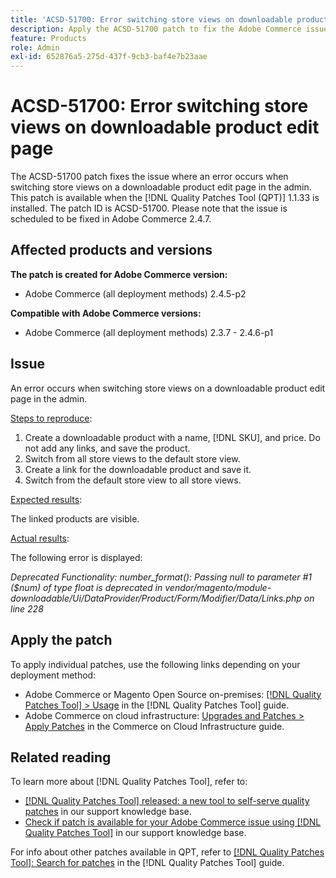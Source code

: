 ```yaml
---
title: 'ACSD-51700: Error switching store views on downloadable product edit page'
description: Apply the ACSD-51700 patch to fix the Adobe Commerce issue where an error occurs when switching store views on a downloadable product edit page in the admin.
feature: Products
role: Admin
exl-id: 652876a5-275d-437f-9cb3-baf4e7b23aae
---
```

# ACSD-51700: Error switching store views on downloadable product edit page

The ACSD-51700 patch fixes the issue where an error occurs when switching store views on a downloadable product edit page in the admin. This patch is available when the [!DNL Quality Patches Tool (QPT)] 1.1.33 is installed. The patch ID is ACSD-51700. Please note that the issue is scheduled to be fixed in Adobe Commerce 2.4.7.

## Affected products and versions

**The patch is created for Adobe Commerce version:**

* Adobe Commerce (all deployment methods) 2.4.5-p2

**Compatible with Adobe Commerce versions:**

* Adobe Commerce (all deployment methods) 2.3.7 - 2.4.6-p1

## Issue

An error occurs when switching store views on a downloadable product edit page in the admin.

<u>Steps to reproduce</u>:

1. Create a downloadable product with a name, [!DNL SKU], and price. Do not add any links, and save the product.
1. Switch from all store views to the default store view.
1. Create a link for the downloadable product and save it.
1. Switch from the default store view to all store views.

<u>Expected results</u>:

The linked products are visible.

<u>Actual results</u>:

The following error is displayed:

*Deprecated Functionality: number_format(): Passing null to parameter #1 ($num) of type float is deprecated in vendor/magento/module-downloadable/Ui/DataProvider/Product/Form/Modifier/Data/Links.php on line 228*

## Apply the patch

To apply individual patches, use the following links depending on your deployment method:

* Adobe Commerce or Magento Open Source on-premises: [[!DNL Quality Patches Tool] > Usage](https://experienceleague.adobe.com/docs/commerce-operations/tools/quality-patches-tool/usage.html) in the [!DNL Quality Patches Tool] guide.
* Adobe Commerce on cloud infrastructure: [Upgrades and Patches > Apply Patches](https://experienceleague.adobe.com/docs/commerce-cloud-service/user-guide/develop/upgrade/apply-patches.html) in the Commerce on Cloud Infrastructure guide.

## Related reading

To learn more about [!DNL Quality Patches Tool], refer to:

* [[!DNL Quality Patches Tool] released: a new tool to self-serve quality patches](https://experienceleague.adobe.com/en/docs/commerce-knowledge-base/kb/announcements/commerce-announcements/magento-quality-patches-released-new-tool-to-self-serve-quality-patches) in our support knowledge base.
* [Check if patch is available for your Adobe Commerce issue using [!DNL Quality Patches Tool]](/help/tools/quality-patches-tool/patches-available-in-qpt/check-patch-for-magento-issue-with-magento-quality-patches.md) in our support knowledge base.

For info about other patches available in QPT, refer to [[!DNL Quality Patches Tool]: Search for patches](https://experienceleague.adobe.com/tools/commerce-quality-patches/index.html) in the [!DNL Quality Patches Tool] guide.
